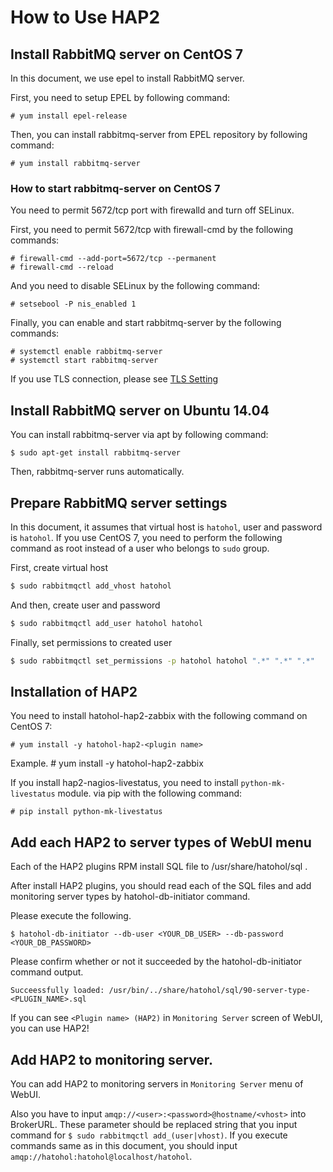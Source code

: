 How to Use HAP2
===============

## Install RabbitMQ server on CentOS 7

In this document, we use epel to install RabbitMQ server.

First, you need to setup EPEL by following command:

    # yum install epel-release

Then, you can install rabbitmq-server from EPEL repository by following command:

    # yum install rabbitmq-server

### How to start rabbitmq-server on CentOS 7

You need to permit 5672/tcp port with firewalld and turn off SELinux.

First, you need to permit 5672/tcp with firewall-cmd by the following commands:

    # firewall-cmd --add-port=5672/tcp --permanent
    # firewall-cmd --reload

And you need to disable SELinux by the following command:

    # setsebool -P nis_enabled 1

Finally, you can enable and start rabbitmq-server by the following commands:

    # systemctl enable rabbitmq-server
    # systemctl start rabbitmq-server

If you use TLS connection, please see [TLS Setting](#user-content-tls-setting)

## Install RabbitMQ server on Ubuntu 14.04

You can install rabbitmq-server via apt by following command:

    $ sudo apt-get install rabbitmq-server

Then, rabbitmq-server runs automatically.

## Prepare RabbitMQ server settings

In this document, it assumes that virtual host is `hatohol`, user and password is `hatohol`.
If you use CentOS 7, you need to perform the following command as root instead of
a user who belongs to `sudo` group.

First, create virtual host

```bash
$ sudo rabbitmqctl add_vhost hatohol
```

And then, create user and password

```bash
$ sudo rabbitmqctl add_user hatohol hatohol
```

Finally, set permissions to created user

```bash
$ sudo rabbitmqctl set_permissions -p hatohol hatohol ".*" ".*" ".*"
```

## Installation of HAP2

You need to install hatohol-hap2-zabbix with the following command on CentOS 7:

    # yum install -y hatohol-hap2-<plugin name>

Example.
    # yum install -y hatohol-hap2-zabbix

If you install hap2-nagios-livestatus, you need to install `python-mk-livestatus` module.
via pip with the following command:

    # pip install python-mk-livestatus

## Add each HAP2 to server types of WebUI menu

Each of the HAP2 plugins RPM install SQL file to /usr/share/hatohol/sql .

After install HAP2 plugins, you should read each of the SQL files and
add monitoring server types by hatohol-db-initiator command.

Please execute the following.

```
$ hatohol-db-initiator --db-user <YOUR_DB_USER> --db-password <YOUR_DB_PASSWORD>
```

Please confirm whether or not it succeeded by the hatohol-db-initiator command output.

```
Succeessfully loaded: /usr/bin/../share/hatohol/sql/90-server-type-<PLUGIN_NAME>.sql
```

If you can see `<Plugin name> (HAP2)` in `Monitoring Server` screen of WebUI, you can use HAP2!

## Add HAP2 to monitoring server.

You can add HAP2 to monitoring servers in `Monitoring Server` menu of WebUI.

Also you have to input `amqp://<user>:<password>@hostname/<vhost>` into BrokerURL.
These parameter should be replaced string that you input command for `$ sudo rabbitmqctl add_(user|vhost)`. If you execute commands same as in this document, you should input `amqp://hatohol:hatohol@localhost/hatohol`.


